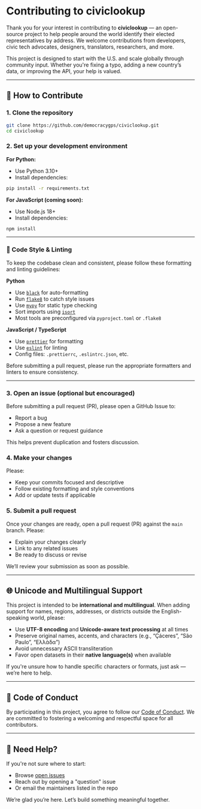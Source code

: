 # Contributing to civiclookup

Thank you for your interest in contributing to **civiclookup** — an open-source project to help people around the world identify their elected representatives by address. We welcome contributions from developers, civic tech advocates, designers, translators, researchers, and more.

This project is designed to start with the U.S. and scale globally through community input. Whether you're fixing a typo, adding a new country’s data, or improving the API, your help is valued.

---

## 🚀 How to Contribute

### 1. Clone the repository

```bash
git clone https://github.com/democracygps/civiclookup.git
cd civiclookup
```

### 2. Set up your development environment

**For Python:**
- Use Python 3.10+
- Install dependencies:

```bash
pip install -r requirements.txt
```

**For JavaScript (coming soon):**
- Use Node.js 18+
- Install dependencies:

```bash
npm install
```

---

### 🧹 Code Style & Linting

To keep the codebase clean and consistent, please follow these formatting and linting guidelines:

**Python**
- Use [`black`](https://black.readthedocs.io/en/stable/) for auto-formatting
- Run [`flake8`](https://flake8.pycqa.org/) to catch style issues
- Use [`mypy`](http://mypy-lang.org/) for static type checking
- Sort imports using [`isort`](https://pycqa.github.io/isort/)
- Most tools are preconfigured via `pyproject.toml` or `.flake8`

**JavaScript / TypeScript**
- Use [`prettier`](https://prettier.io/) for formatting
- Use [`eslint`](https://eslint.org/) for linting
- Config files: `.prettierrc`, `.eslintrc.json`, etc.

Before submitting a pull request, please run the appropriate formatters and linters to ensure consistency.

---

### 3. Open an issue (optional but encouraged)

Before submitting a pull request (PR), please open a GitHub Issue to:
- Report a bug
- Propose a new feature
- Ask a question or request guidance

This helps prevent duplication and fosters discussion.

### 4. Make your changes

Please:
- Keep your commits focused and descriptive
- Follow existing formatting and style conventions
- Add or update tests if applicable

### 5. Submit a pull request

Once your changes are ready, open a pull request (PR) against the `main` branch. Please:
- Explain your changes clearly
- Link to any related issues
- Be ready to discuss or revise

We’ll review your submission as soon as possible.

---

## 🌐 Unicode and Multilingual Support

This project is intended to be **international and multilingual**. When adding support for names, regions, addresses, or districts outside the English-speaking world, please:

- Use **UTF-8 encoding** and **Unicode-aware text processing** at all times
- Preserve original names, accents, and characters (e.g., “Çáceres”, “São Paulo”, “Ελλάδα”)
- Avoid unnecessary ASCII transliteration
- Favor open datasets in their **native language(s)** when available

If you're unsure how to handle specific characters or formats, just ask — we’re here to help.

---

## 📄 Code of Conduct

By participating in this project, you agree to follow our [Code of Conduct](CODE_OF_CONDUCT.md). We are committed to fostering a welcoming and respectful space for all contributors.

---

## 🙌 Need Help?

If you're not sure where to start:
- Browse [open issues](https://github.com/democracygps/civiclookup/issues)
- Reach out by opening a "question" issue
- Or email the maintainers listed in the repo

We’re glad you’re here. Let’s build something meaningful together.
